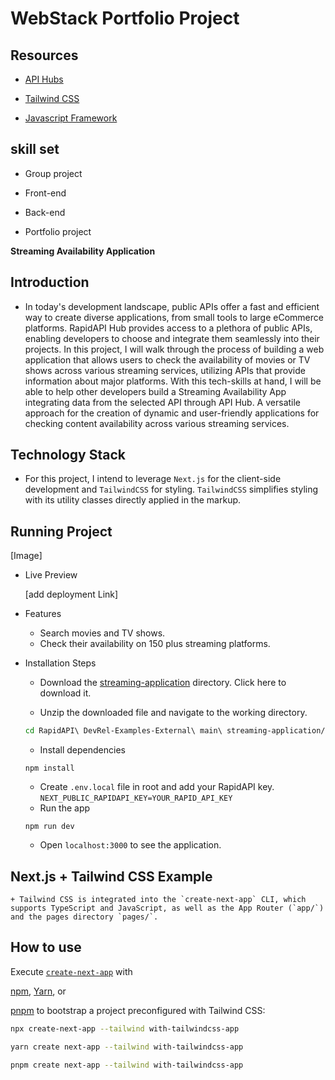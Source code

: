 # WebStack Portfolio Project 
## Resources

  + [API Hubs](https://rapidapi.com/hub)
  
  + [ Tailwind CSS](https://tailwindcss.com/docs/installation)
  
  + [Javascript Framework](https://nextjs.org/)

## skill set

  + Group project
    
  + Front-end
    
  + Back-end
    
  + Portfolio project

**Streaming Availability Application**

## Introduction

  + In today's development landscape, public APIs offer a fast and efficient way to create diverse applications,
from small tools to large eCommerce platforms. RapidAPI Hub provides access to a plethora of public APIs, 
enabling developers to choose and integrate them seamlessly into their projects. In this project, I will walk
through the process of building a web application that allows users to check the availability of movies or TV
shows across various streaming services, utilizing APIs that provide information about major platforms. With 
this tech-skills at hand, I will be able to help other developers build a Streaming Availability App integrating data 
from the selected API through API Hub. A versatile approach  for the creation of dynamic and user-friendly 
applications for checking content availability across various streaming services.


## Technology Stack

  + For this project, I intend to leverage `Next.js` for the client-side development and `TailwindCSS` for styling. 
`TailwindCSS` simplifies styling with its utility classes directly applied in the markup.

## Running Project

[Image]
  
  + Live Preview

    [add deployment Link]

  + Features
    + Search movies and TV shows.
    + Check their availability on 150 plus streaming platforms.

  + Installation Steps
    + Download the [streaming-application](https://github.com/kelvin-thegreat/Webstack_portfolio_project_streaming_availability) directory. Click here to download it.

    + Unzip the downloaded file and navigate to the working directory.
    ```bash
    cd RapidAPI\ DevRel-Examples-External\ main\ streaming-application/
    ```
    + Install dependencies
    ```
    npm install
    ```
    + Create `.env.local` file in root and add your RapidAPI key. `NEXT_PUBLIC_RAPIDAPI_KEY=YOUR_RAPID_API_KEY`
    + Run the app
    ```
    npm run dev
    ```
    + Open `localhost:3000` to see the application.


## Next.js + Tailwind CSS Example

    + Tailwind CSS is integrated into the `create-next-app` CLI, which supports TypeScript and JavaScript, as well as the App Router (`app/`) and the pages directory `pages/`.

## How to use

Execute [`create-next-app`](https://github.com/vercel/next.js/tree/canary/packages/create-next-app) with 

[npm](https://docs.npmjs.com/cli/init), [Yarn](https://yarnpkg.com/lang/en/docs/cli/create/), or 

[pnpm](https://pnpm.io) to bootstrap a project preconfigured with Tailwind CSS:

  ```bash
  npx create-next-app --tailwind with-tailwindcss-app
  ```
  
  ```bash
  yarn create next-app --tailwind with-tailwindcss-app
  ```
  
  ```bash
  pnpm create next-app --tailwind with-tailwindcss-app
  ```

